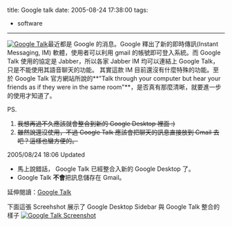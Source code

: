 title: Google talk
date: 2005-08-24 17:38:00
tags: 
- software
---

[![Google Talk](http://photos31.flickr.com/36768660_3c807b7f29_o.gif)](http://www.google.com/talk/ "Photo Sharing")最近都是 Google 的消息。Google 釋出了新的即時傳訊(Instant Messaging, IM) 軟體，使用者可以利用 gmail 的帳號即可登入系統。而 Google Talk 使用的協定是 Jabber，所以各家 Jabber IM 均可以連結上 Google Talk，只是不能使用其語音聊天的功能。
<a name='more'></a>
其實這款 IM 目前還沒有什麼特殊的功能。至於 Google Talk 官方網站所說的**"Talk through your computer but hear your friends as if they were in the same room"**，是否真有那麼清晰，就要進一步的使用才知道了。

PS. 

1.  <strike>我想再過不久應該就會整合到新的 Google Desktop 裡面 :)</strike>
2.  <strike>雖然說還沒使用，不過 Google Talk 應該會把聊天的訊息直接放到 Gmail 去吧？這樣也蠻方便的。</strike>

2005/08/24 18:06 Updated
* 馬上說錯話， Google Talk 已經整合入新的 Google Desktop 了。
* Google Talk **不會**把訊息儲存在 Gmail。

延伸閱讀：[Google Talk](http://www.google.com/talk/)

下面這張 Screehshot 展示了 Google Desktop Sidebar 與 Google Talk 整合的樣子
[![Google Talk Screenshot](http://photos26.flickr.com/36810884_f768658df5_m.jpg)](http://www.flickr.com/photos/yurenju/36810884/ "Photo Sharing")